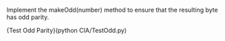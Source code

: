 Implement the makeOdd(number) method to ensure that the resulting byte has odd parity.


{Test Odd Parity}(python CIA/TestOdd.py)



